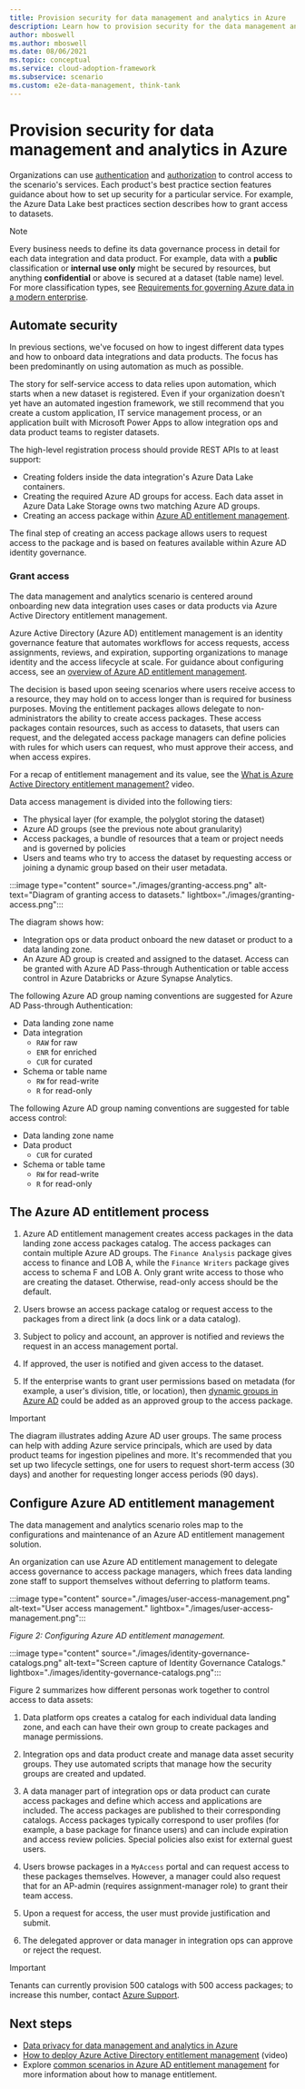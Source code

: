```yaml
---
title: Provision security for data management and analytics in Azure
description: Learn how to provision security for the data management and analytics scenario in Azure.
author: mboswell
ms.author: mboswell
ms.date: 08/06/2021
ms.topic: conceptual
ms.service: cloud-adoption-framework
ms.subservice: scenario
ms.custom: e2e-data-management, think-tank
---
```


# Provision security for data management and analytics in Azure

Organizations can use [authentication](./secure-authentication.md) and [authorization](./secure-analytics-role-based-access-control.md) to control access to the scenario's services. Each product's best practice section features guidance about how to set up security for a particular service. For example, the Azure Data Lake best practices section describes how to grant access to datasets.

> [!NOTE]
> Every business needs to define its data governance process in detail for each data integration and data product. For example, data with a **public** classification or **internal use only** might be secured by resources, but anything **confidential** or above is secured at a dataset (table name) level. For more classification types, see [Requirements for governing Azure data in a modern enterprise](./govern-requirements.md#data-governance-classification).

## Automate security

In previous sections, we've focused on how to ingest different data types and how to onboard data integrations and data products. The focus has been predominantly on using automation as much as possible.

The story for self-service access to data relies upon automation, which starts when a new dataset is registered. Even if your organization doesn't yet have an automated ingestion framework, we still recommend that you create a custom application, IT service management process, or an application built with Microsoft Power Apps to allow integration ops and data product teams to register datasets.

The high-level registration process should provide REST APIs to at least support:

- Creating folders inside the data integration's Azure Data Lake containers.
- Creating the required Azure AD groups for access. Each data asset in Azure Data Lake Storage owns two matching Azure AD groups.
- Creating an access package within [Azure AD entitlement management](/azure/active-directory/governance/entitlement-management-overview).

The final step of creating an access package allows users to request access to the package and is based on features available within Azure AD identity governance.

### Grant access

The data management and analytics scenario is centered around onboarding new data integration uses cases or data products via Azure Active Directory entitlement management.

Azure Active Directory (Azure AD) entitlement management is an identity governance feature that automates workflows for access requests, access assignments, reviews, and expiration, supporting organizations to manage identity and the access lifecycle at scale. For guidance about configuring access, see an [overview of Azure AD entitlement management](/azure/active-directory/governance/entitlement-management-overview).

The decision is based upon seeing scenarios where users receive access to a resource, they may hold on to access longer than is required for business purposes. Moving the entitlement packages allows delegate to non-administrators the ability to create access packages. These access packages contain resources, such as access to datasets, that users can request, and the delegated access package managers can define policies with rules for which users can request, who must approve their access, and when access expires.

For a recap of entitlement management and its value, see the [What is Azure Active Directory entitlement management?](https://www.youtube.com/watch?v=_Lss6bFrnQ8) video.

Data access management is divided into the following tiers:

- The physical layer (for example, the polyglot storing the dataset)
- Azure AD groups (see the previous note about granularity)
- Access packages, a bundle of resources that a team or project needs and is governed by policies
- Users and teams who try to access the dataset by requesting access or joining a dynamic group based on their user metadata.

:::image type="content" source="./images/granting-access.png" alt-text="Diagram of granting access to datasets." lightbox="./images/granting-access.png":::

The diagram shows how:

- Integration ops or data product onboard the new dataset or product to a data landing zone.
- An Azure AD group is created and assigned to the dataset. Access can be granted with Azure AD Pass-through Authentication or table access control in Azure Databricks or Azure Synapse Analytics.

The following Azure AD group naming conventions are suggested for Azure AD Pass-through Authentication:

- Data landing zone name
- Data integration
  - `RAW` for raw
  - `ENR` for enriched
  - `CUR` for curated
- Schema or table name
  - `RW` for read-write
  - `R` for read-only

The following Azure AD group naming conventions are suggested for table access control:

- Data landing zone name
- Data product
  - `CUR` for curated
- Schema or table tame
  - `RW` for read-write
  - `R` for read-only

## The Azure AD entitlement process

1. Azure AD entitlement management creates access packages in the data landing zone access packages catalog. The access packages can contain multiple Azure AD groups. The `Finance Analysis` package gives access to finance and LOB A, while the `Finance Writers` package gives access to schema F and LOB A. Only grant write access to those who are creating the dataset. Otherwise, read-only access should be the default.

1. Users browse an access package catalog or request access to the packages from a direct link (a docs link or a data catalog).

1. Subject to policy and account, an approver is notified and reviews the request in an access management portal.

1. If approved, the user is notified and given access to the dataset.

1. If the enterprise wants to grant user permissions based on metadata (for example, a user's division, title, or location), then [dynamic groups in Azure AD](/azure/active-directory/enterprise-users/groups-create-rule) could be added as an approved group to the access package.

> [!IMPORTANT]
> The diagram illustrates adding Azure AD user groups. The same process can help with adding Azure service principals, which are used by data product teams for ingestion pipelines and more. It's recommended that you set up two lifecycle settings, one for users to request short-term access (30 days) and another for requesting longer access periods (90 days).

## Configure Azure AD entitlement management

The data management and analytics scenario roles map to the configurations and maintenance of an Azure AD entitlement management solution.

An organization can use Azure AD entitlement management to delegate access governance to access package managers, which frees data landing zone staff to support themselves without deferring to platform teams.

:::image type="content" source="./images/user-access-management.png" alt-text="User access management." lightbox="./images/user-access-management.png":::

*Figure 2: Configuring Azure AD entitlement management.*

:::image type="content" source="./images/identity-governance-catalogs.png" alt-text="Screen capture of Identity Governance Catalogs." lightbox="./images/identity-governance-catalogs.png":::

Figure 2 summarizes how different personas work together to control access to data assets:

1. Data platform ops creates a catalog for each individual data landing zone, and each can have their own group to create packages and manage permissions.

1. Integration ops and data product create and manage data asset security groups. They use automated scripts that manage how the security groups are created and updated.

1. A data manager part of integration ops or data product can curate access packages and define which access and applications are included. The access packages are published to their corresponding catalogs. Access packages typically correspond to user profiles (for example, a base package for finance users) and can include expiration and access review policies. Special policies also exist for external guest users.

1. Users browse packages in a `MyAccess` portal and can request access to these packages themselves. However, a manager could also request that for an AP-admin (requires assignment-manager role) to grant their team access.

1. Upon a request for access, the user must provide justification and submit.

1. The delegated approver or data manager in integration ops can approve or reject the request.

> [!IMPORTANT]
> Tenants can currently provision 500 catalogs with 500 access packages; to increase this number, contact [Azure Support](https://azure.microsoft.com/support/options/).

## Next steps

- [Data privacy for data management and analytics in Azure](./secure-data-privacy.md)
- [How to deploy Azure Active Directory entitlement management](https://www.youtube.com/watch?feature=youtu.be&v=zaaKvaaYwI4) (video)
- Explore [common scenarios in Azure AD entitlement management](/azure/active-directory/governance/entitlement-management-scenarios) for more information about how to manage entitlement.
